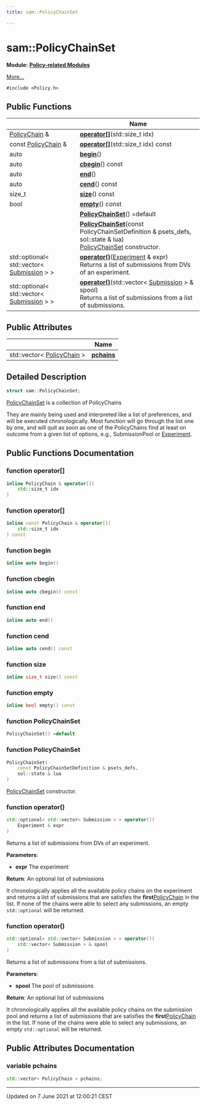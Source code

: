 ```yaml
---
title: sam::PolicyChainSet

---
```


# sam::PolicyChainSet

**Module:** **[Policy-related Modules](/doxygen/Modules/group___policies/)**



 [More...](#detailed-description)


`#include <Policy.h>`

## Public Functions

|                | Name           |
| -------------- | -------------- |
| [PolicyChain](/doxygen/Classes/structsam_1_1_policy_chain/) & | **[operator[]](/doxygen/Classes/structsam_1_1_policy_chain_set/#function-operator[])**(std::size_t idx) |
| const [PolicyChain](/doxygen/Classes/structsam_1_1_policy_chain/) & | **[operator[]](/doxygen/Classes/structsam_1_1_policy_chain_set/#function-operator[])**(std::size_t idx) const |
| auto | **[begin](/doxygen/Classes/structsam_1_1_policy_chain_set/#function-begin)**() |
| auto | **[cbegin](/doxygen/Classes/structsam_1_1_policy_chain_set/#function-cbegin)**() const |
| auto | **[end](/doxygen/Classes/structsam_1_1_policy_chain_set/#function-end)**() |
| auto | **[cend](/doxygen/Classes/structsam_1_1_policy_chain_set/#function-cend)**() const |
| size_t | **[size](/doxygen/Classes/structsam_1_1_policy_chain_set/#function-size)**() const |
| bool | **[empty](/doxygen/Classes/structsam_1_1_policy_chain_set/#function-empty)**() const |
| | **[PolicyChainSet](/doxygen/Classes/structsam_1_1_policy_chain_set/#function-policychainset)**() =default |
| | **[PolicyChainSet](/doxygen/Classes/structsam_1_1_policy_chain_set/#function-policychainset)**(const PolicyChainSetDefinition & psets_defs, sol::state & lua)<br>[PolicyChainSet](/doxygen/Classes/structsam_1_1_policy_chain_set/) constructor.  |
| std::optional< std::vector< [Submission](/doxygen/Classes/classsam_1_1_submission/) > > | **[operator()](/doxygen/Classes/structsam_1_1_policy_chain_set/#function-operator())**([Experiment](/doxygen/Classes/classsam_1_1_experiment/) & expr)<br>Returns a list of submissions from DVs of an experiment.  |
| std::optional< std::vector< [Submission](/doxygen/Classes/classsam_1_1_submission/) > > | **[operator()](/doxygen/Classes/structsam_1_1_policy_chain_set/#function-operator())**(std::vector< [Submission](/doxygen/Classes/classsam_1_1_submission/) > & spool)<br>Returns a list of submissions from a list of submissions.  |

## Public Attributes

|                | Name           |
| -------------- | -------------- |
| std::vector< [PolicyChain](/doxygen/Classes/structsam_1_1_policy_chain/) > | **[pchains](/doxygen/Classes/structsam_1_1_policy_chain_set/#variable-pchains)**  |

## Detailed Description

```cpp
struct sam::PolicyChainSet;
```


[PolicyChainSet](/doxygen/Classes/structsam_1_1_policy_chain_set/) is a collection of PolicyChains

They are mainly being used and interpreted like a list of preferences, and will be executed chronologically. Most function will go through the list one by one, and will quit as soon as one of the PolicyChains find at least on outcome from a given list of options, e.g., SubmissionPool or [Experiment](/doxygen/Classes/classsam_1_1_experiment/). 

## Public Functions Documentation

### function operator[]

```cpp
inline PolicyChain & operator[](
    std::size_t idx
)
```


### function operator[]

```cpp
inline const PolicyChain & operator[](
    std::size_t idx
) const
```


### function begin

```cpp
inline auto begin()
```


### function cbegin

```cpp
inline auto cbegin() const
```


### function end

```cpp
inline auto end()
```


### function cend

```cpp
inline auto cend() const
```


### function size

```cpp
inline size_t size() const
```


### function empty

```cpp
inline bool empty() const
```


### function PolicyChainSet

```cpp
PolicyChainSet() =default
```


### function PolicyChainSet

```cpp
PolicyChainSet(
    const PolicyChainSetDefinition & psets_defs,
    sol::state & lua
)
```

[PolicyChainSet](/doxygen/Classes/structsam_1_1_policy_chain_set/) constructor. 

### function operator()

```cpp
std::optional< std::vector< Submission > > operator()(
    Experiment & expr
)
```

Returns a list of submissions from DVs of an experiment. 

**Parameters**: 

  * **expr** The experiment


**Return**: An optional list of submissions 

It chronologically applies all the available policy chains on the experiment and returns a list of submissions that are satisfies the **first**[PolicyChain](/doxygen/Classes/structsam_1_1_policy_chain/) in the list. If none of the chains were able to select any submissions, an empty `std::optional` will be returned.


### function operator()

```cpp
std::optional< std::vector< Submission > > operator()(
    std::vector< Submission > & spool
)
```

Returns a list of submissions from a list of submissions. 

**Parameters**: 

  * **spool** The pool of submissions


**Return**: An optional list of submissions 

It chronologically applies all the available policy chains on the submission pool and returns a list of submissions that are satisfies the **first**[PolicyChain](/doxygen/Classes/structsam_1_1_policy_chain/) in the list. If none of the chains were able to select any submissions, an empty `std::optional` will be returned.


## Public Attributes Documentation

### variable pchains

```cpp
std::vector< PolicyChain > pchains;
```


-------------------------------

Updated on  7 June 2021 at 12:00:21 CEST